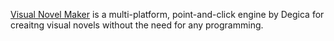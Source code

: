 [Visual Novel Maker](https://visualnovelmaker.com/) is a multi-platform, point-and-click
engine by Degica for creaitng visual novels without the need for any programming.
